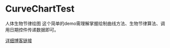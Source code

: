 # CurveChartTest
人体生物节律绘图
这个简单的demo需理解掌握绘制曲线方法、生物节律算法、调用日期控件传递数据即可。


[详细博客链接](http://blog.csdn.net/liulanyinghuaji/article/details/78696359 "悬停显示")  
